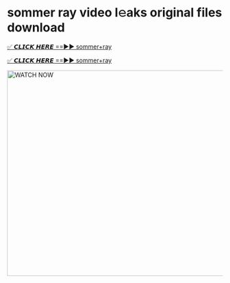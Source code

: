 # sommer ray video l𝚎aks original files download

<p><a href="https://mediafirer.com/sommer+ray&ref=titik" rel="nofollow">✅ 𝘾𝙇𝙄𝘾𝙆 𝙃𝙀𝙍𝙀 ==►► sommer+ray</a></p>

<p><a href="https://mediafirer.com/sommer+ray&ref=titik" rel="nofollow">✅ 𝘾𝙇𝙄𝘾𝙆 𝙃𝙀𝙍𝙀 ==►► sommer+ray</a></p>

<p><a rel="nofollow" title="WATCH NOW" href="https://mediafirer.com/sommer+ray&ref=titik"><img border="sommer+ray" height="480" width="854" title="WATCH NOW" alt="WATCH NOW" src="https://i.imgur.com/WiGg2rx.gif"></a></p>